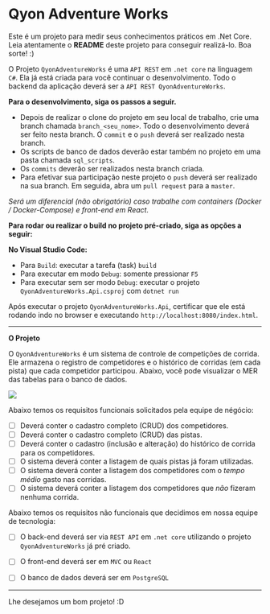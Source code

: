 # Qyon Adventure Works

Este é um projeto para medir seus conhecimentos práticos em .Net Core.
Leia atentamente o **README** deste projeto para conseguir realizá-lo.
Boa sorte! :)

O Projeto `QyonAdventureWorks` é uma `API REST` em `.net core` na linguagem `C#`.
Ela já está criada para você continuar o desenvolvimento.
Todo o backend da aplicação deverá ser a `API REST QyonAdventureWorks`.

**Para o desenvolvimento, siga os passos a seguir.**

*   Depois de realizar o clone do projeto em seu local de trabalho, crie uma branch chamada `branch_<seu_nome>`. Todo o desenvolvimento deverá ser feito nesta branch. O `commit` e o `push` deverá ser realizado nesta branch.
*   Os scripts de banco de dados deverão estar também no projeto em uma pasta chamada `sql_scripts`.
*   Os `commits` deverão ser realizados nesta branch criada.
*   Para efetivar sua participação neste projeto o `push` deverá ser realizado na sua branch. Em seguida, abra um `pull request` para a `master`.

*Será um diferencial (não obrigatório) caso trabalhe com containers (Docker / Docker-Compose) e front-end em React.*

**Para rodar ou realizar o build no projeto pré-criado, siga as opções a seguir:**

**No Visual Studio Code:**
*  Para `Build`: executar a tarefa (task) `build`
*  Para executar em modo `Debug`: somente pressionar `F5`
*  Para executar sem ser modo `Debug`: executar o projeto `QyonAdventureWorks.Api.csproj` com  `dotnet run`

Após executar o projeto `QyonAdventureWorks.Api`, certificar que ele está rodando indo no browser e executando `http://localhost:8080/index.html`.

---

**O Projeto**

O `QyonAdventureWorks` é um sistema de controle de competições de corrida. Ele armazena o registro de competidores e o histórico de corridas (em cada pista) que cada competidor participou.
Abaixo, você pode visualizar o MER das tabelas para o banco de dados.

![](https://dev-qyon-pictures.s3.sa-east-1.amazonaws.com/MER.png)

Abaixo temos os requisitos funcionais solicitados pela equipe de négócio:

* [ ]  Deverá conter o cadastro completo (CRUD) dos competidores.
* [ ]  Deverá conter o cadastro completo (CRUD) das pistas.
* [ ]  Deverá conter o cadastro (inclusão e alteração) do histórico de corrida para os competidores.
* [ ]  O sistema deverá conter a listagem de quais pistas já foram utilizadas.
* [ ]  O sistema deverá conter a listagem dos competidores com o *tempo médio* gasto nas corridas.
* [ ]  O sistema deverá conter a listagem dos competidores que *não* fizeram nenhuma corrida.

Abaixo temos os requisitos não funcionais que decidimos em nossa equipe de tecnologia:

* [ ] O back-end deverá ser via `REST API` em `.net core` utilizando o projeto `QyonAdventureWorks` já pré criado.
* [ ] O front-end deverá ser em `MVC` ou `React`
* [ ] O banco de dados deverá ser em `PostgreSQL`


---

Lhe desejamos um bom projeto! :D
